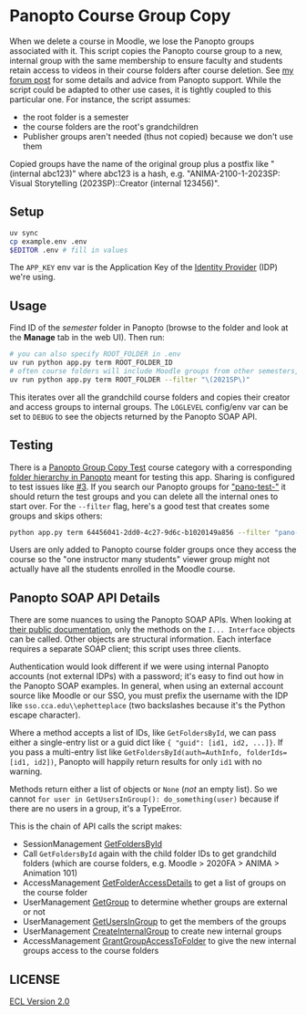 # Panopto Course Group Copy

When we delete a course in Moodle, we lose the Panopto groups associated with it. This script copies the Panopto course group to a new, internal group with the same membership to ensure faculty and students retain access to videos in their course folders after course deletion. See [my forum post](https://community.panopto.com/discussion/2203/copying-lms-groups-to-internal-ones#latest) for some details and advice from Panopto support. While the script could be adapted to other use cases, it is tightly coupled to this particular one. For instance, the script assumes:

- the root folder is a semester
- the course folders are the root's grandchildren
- Publisher groups aren't needed (thus not copied) because we don't use them

Copied groups have the name of the original group plus a postfix like "(internal abc123)" where abc123 is a hash, e.g. "ANIMA-2100-1-2023SP: Visual Storytelling (2023SP)::Creator (internal 123456)".

## Setup

```sh
uv sync
cp example.env .env
$EDITOR .env # fill in values
```

The `APP_KEY` env var is the Application Key of the [Identity Provider](https://ccarts.hosted.panopto.com/Panopto/Pages/Admin/Providers.aspx) (IDP) we're using.

## Usage

Find ID of the _semester_ folder in Panopto (browse to the folder and look at the **Manage** tab in the web UI). Then run:

```sh
# you can also specify ROOT_FOLDER in .env
uv run python app.py term ROOT_FOLDER_ID
# often course folders will include Moodle groups from other semesters, use a filter to skip them
uv run python app.py term ROOT_FOLDER --filter "\(2021SP\)"
```

This iterates over all the grandchild course folders and copies their creator and access groups to internal groups. The `LOGLEVEL` config/env var can be set to `DEBUG` to see the objects returned by the Panopto SOAP API.

## Testing

There is a [Panopto Group Copy Test](https://moodle.cca.edu/course/management.php?categoryid=1514) course category with a corresponding [folder hierarchy in Panopto](https://ccarts.hosted.panopto.com/Panopto/Pages/Sessions/List.aspx#folderID=%2264456041-2dd0-4c27-9d6c-b1020149a856%22) meant for testing this app. Sharing is configured to test issues like [#3](https://github.com/cca/panopto_course_group_copy/issues/3). If you search our Panopto groups for ["pano-test-"](https://ccarts.hosted.panopto.com/Panopto/Pages/Admin/Groups/List.aspx#query=%22pano-test%22&roleIds=%5B%5D) it should return the test groups and you can delete all the internal ones to start over. For the `--filter` flag, here's a good test that creates some groups and skips others:

```sh
python app.py term 64456041-2dd0-4c27-9d6c-b1020149a856 --filter "pano-test-1"
```

Users are only added to Panopto course folder groups once they access the course so the "one instructor many students" viewer group might not actually have all the students enrolled in the Moodle course.

## Panopto SOAP API Details

There are some nuances to using the Panopto SOAP APIs. When looking at [their public documentation](https://support.panopto.com/resource/APIDocumentation/Help/html/420f7b22-2670-6e25-1a92-84f84fad0d49.htm), only the methods on the `I... Interface` objects can be called. Other objects are structural information. Each interface requires a separate SOAP client; this script uses three clients.

Authentication would look different if we were using internal Panopto accounts (not external IDPs) with a password; it's easy to find out how in the Panopto SOAP examples. In general, when using an external account source like Moodle or our SSO, you must prefix the username with the IDP like `sso.cca.edu\\ephetteplace` (two backslashes because it's the Python escape character).

Where a method accepts a list of IDs, like `GetFoldersById`, we can pass either a single-entry list or a guid dict like `{ "guid": [id1, id2, ...]}`. If you pass a multi-entry list like `GetFoldersById(auth=AuthInfo, folderIds=[id1, id2])`, Panopto will happily return results for only `id1` with no warning.

Methods return either a list of objects or `None` (_not_ an empty list). So we cannot `for user in GetUsersInGroup(): do_something(user)` because if there are no users in a group, it's a TypeError.

This is the chain of API calls the script makes:

- SessionManagement [GetFoldersById](https://support.panopto.com/resource/APIDocumentation/Help/html/8b717611-47d1-8b7e-9b0e-58b82b838ddc.htm)
- Call `GetFoldersById` again with the child folder IDs to get grandchild folders (which are course folders, e.g. Moodle > 2020FA > ANIMA > Animation 101)
- AccessManagement [GetFolderAccessDetails](https://support.panopto.com/resource/APIDocumentation/Help/html/49e70152-141e-cb7f-0bda-ba1277b91d63.htm) to get a list of groups on the course folder
- UserManagement [GetGroup](https://support.panopto.com/resource/APIDocumentation/Help/html/3aa4f0ce-0b57-3e66-7bf8-35bf12bc0f93.htm) to determine whether groups are external or not
- UserManagement [GetUsersInGroup](https://support.panopto.com/resource/APIDocumentation/Help/html/52df0610-2118-d043-21c9-afbdef292125.htm) to get the members of the groups
- UserManagement [CreateInternalGroup](https://support.panopto.com/resource/APIDocumentation/Help/html/40b226f3-98ab-3c32-1810-49af5e4e3d45.htm) to create new internal groups
- AccessManagement [GrantGroupAccessToFolder](https://support.panopto.com/resource/APIDocumentation/Help/html/83a83ca4-af47-d860-e477-8a1f36dfc86b.htm) to give the new internal groups access to the course folders

## LICENSE

[ECL Version 2.0](https://opensource.org/licenses/ECL-2.0)

